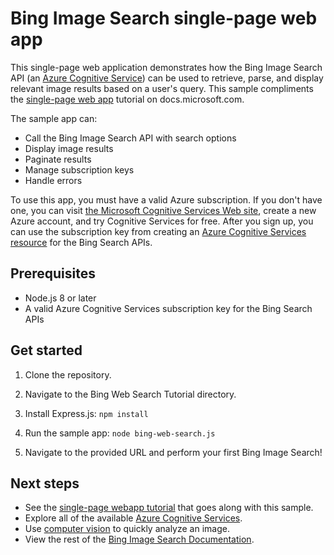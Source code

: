 # Bing Image Search single-page web app

This single-page web application demonstrates how the Bing Image Search API (an [Azure Cognitive Service](https://docs.microsoft.com/azure/cognitive-services/)) can be used to retrieve, parse, and display relevant image results based on a user's query. This sample compliments the [single-page web app](https://docs.microsoft.com/azure/cognitive-services/bing-image-search/tutorial-bing-image-search-single-page-app) tutorial on docs.microsoft.com.

The sample app can:

* Call the Bing Image Search API with search options
* Display image results
* Paginate results
* Manage subscription keys
* Handle errors

To use this app, you must have a valid Azure subscription. If you don't have one, you can visit [the Microsoft Cognitive Services Web site](https://azure.microsoft.com/free/cognitive-services/), create a new Azure account, and try Cognitive Services for free. After you sign up, you can use the subscription key from creating an [Azure Cognitive Services resource](http://docs.microsoft.com/azure/cognitive-services/cognitive-services-apis-create-account) for the Bing Search APIs. 

## Prerequisites 

* Node.js 8 or later
* A valid Azure Cognitive Services subscription key for the Bing Search APIs

## Get started

1. Clone the repository.
2. Navigate to the Bing Web Search Tutorial directory.
3. Install Express.js:
    `npm install`

4. Run the sample app:
    `node bing-web-search.js`

5. Navigate to the provided URL and perform your first Bing Image Search!

## Next steps

* See the [single-page webapp tutorial](https://docs.microsoft.com/azure/cognitive-services/bing-image-search/tutorial-bing-image-search-single-page-app) that goes along with this sample.
* Explore all of the available [Azure Cognitive Services](https://docs.microsoft.com/azure/cognitive-services/).
* Use [computer vision](https://docs.microsoft.com/azure/cognitive-services/computer-vision/quickstarts-sdk/csharp-analyze-sdk) to quickly analyze an image.
* View the rest of the [Bing Image Search Documentation](https://docs.microsoft.com/en-us/azure/cognitive-services/bing-image-search/).
